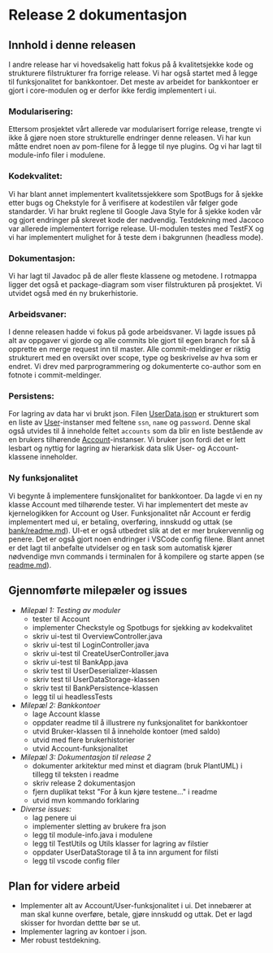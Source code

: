 # Release 2 dokumentasjon

## Innhold i denne releasen
I andre release har vi hovedsakelig hatt fokus på å kvalitetsjekke kode og strukturere filstrukturer fra forrige release. Vi har også startet med å legge til funksjonalitet for bankkontoer. Det meste av arbeidet for bankkontoer er gjort i core-modulen og er derfor ikke ferdig implementert i ui.  

### Modularisering:
Ettersom prosjektet vårt allerede var modularisert forrige release, trengte vi ikke å gjøre noen store strukturelle endringer denne releasen. Vi har kun måtte endret noen av pom-filene for å legge til nye plugins. Og vi har lagt til module-info filer i modulene. 

### Kodekvalitet: 
Vi har blant annet implementert kvalitetssjekkere som SpotBugs for å sjekke etter bugs og Chekstyle for å verifisere at kodestilen vår følger gode standarder. Vi har brukt reglene til Google Java Style for å sjekke koden vår og gjort endringer på skrevet kode der nødvendig. Testdekning med Jacoco var allerede implementert forrige release. UI-modulen testes med TestFX og vi har implementert mulighet for å teste dem i bakgrunnen (headless mode). 

### Dokumentasjon:
Vi har lagt til Javadoc på de aller fleste klassene og metodene. I rotmappa ligger det også et package-diagram som viser filstrukturen på prosjektet. Vi utvidet også med én ny brukerhistorie. 

### Arbeidsvaner:
I denne releasen hadde vi fokus på gode arbeidsvaner. Vi lagde issues på alt av oppgaver vi gjorde og alle commits ble gjort til egen branch for så å opprette en merge request inn til master. Alle commit-meldinger er riktig strukturert med en oversikt over scope, type og beskrivelse av hva som er endret. Vi drev med parprogrammering og dokumenterte co-author som en fotnote i commit-meldinger. 

### Persistens:
For lagring av data har vi brukt json. Filen [UserData.json](../../bank\persistence\src\main\resources\bank\persistence\UserData.json) er strukturert som en liste av [User](../../bank\core\src\main\java\bank\core\User.java)-instanser med feltene `ssn`, `name` og `password`. Denne skal også utvides til å inneholde feltet `accounts` som da blir en liste bestående av en brukers tilhørende [Account](../../bank\core\src\main\java\bank\core\Account.java)-instanser. Vi bruker json fordi det er lett lesbart og nyttig for lagring av hierarkisk data slik User- og Account-klassene inneholder. 

### Ny funksjonalitet
Vi begynte å implementere funskjonalitet for bankkontoer. Da lagde vi en ny klasse Account med tilhørende tester. Vi har implementert det meste av kjernelogikken for Account og User. Funksjonalitet når Account er ferdig implementert med ui, er betaling, overføring, innskudd og uttak (se [bank/readme.md](../../bank/readme.md)). UI-et er også utbedret slik at det er mer brukervennlig og penere. Det er også gjort noen endringer i VSCode config filene. Blant annet er det lagt til anbefalte utvidelser og en task som automatisk kjører nødvendige mvn commands i terminalen for å kompilere og starte appen (se [readme.md](../../readme.md)).

## Gjennomførte milepæler og issues
- *Milepæl 1: Testing av moduler*
  - tester til Account
  - implementer Checkstyle og Spotbugs for sjekking av kodekvalitet
  - skriv ui-test til OverviewController.java
  - skriv ui-test til LoginController.java
  - skriv ui-test til CreateUserController.java
  - skriv ui-test til BankApp.java
  - skriv test til UserDeserializer-klassen
  - skriv test til UserDataStorage-klassen
  - skriv test til BankPersistence-klassen
  - legg til ui headlessTests
- *Milepæl 2: Bankkontoer*
  - lage Account klasse
  - oppdater readme til å illustrere ny funksjonalitet for bankkontoer
  - utvid Bruker-klassen til å inneholde kontoer (med saldo)
  - utvid med flere brukerhistorier
  - utvid Account-funksjonalitet
- *Milepæl 3: Dokumentasjon til release 2*
  - dokumenter arkitektur med minst et diagram (bruk PlantUML) i tillegg til teksten i readme
  - skriv release 2 dokumentasjon
  - fjern duplikat tekst "For å kun kjøre testene..." i readme
  - utvid mvn kommando forklaring
- *Diverse issues:*
  - lag penere ui
  - implementer sletting av brukere fra json
  - legg til module-info.java i modulene
  - legg til TestUtils og Utils klasser for lagring av filstier
  - oppdater UserDataStorage til å ta inn argument for filsti
  - legg til vscode config filer

## Plan for videre arbeid
- Implementer alt av Account/User-funksjonalitet i ui. Det innebærer at man skal kunne overføre, betale, gjøre innskudd og uttak. Det er lagd skisser for hvordan dettte bør se ut. 
- Implementer lagring av kontoer i json.
- Mer robust testdekning.